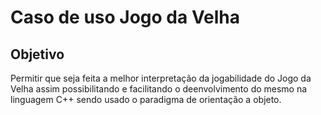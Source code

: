 # Caso de uso Jogo da Velha

## Objetivo

Permitir que seja feita a melhor interpretação da jogabilidade do Jogo da Velha assim possibilitando e facilitando o deenvolvimento do mesmo na linguagem C++ sendo usado o paradigma de orientação a objeto.
